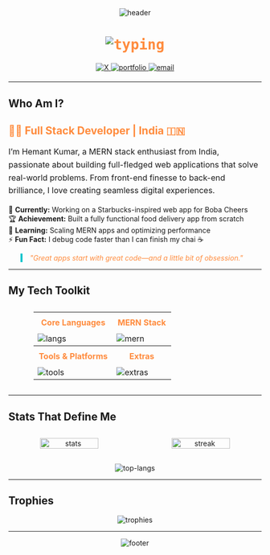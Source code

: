 <div align="center">
  <img src="https://capsule-render.vercel.app/api?type=waving&color=gradient&height=150&section=header&text=Hemant%20Kumar&fontSize=40&fontColor=FFFFFF&animation=fadeIn&gradientColors=FF8B3D,00C4CC" alt="header"/>

  <h1 style="color: #FF8B3D; font-family: 'JetBrains Mono', monospace;">
    <img src="https://readme-typing-svg.herokuapp.com?font=JetBrains+Mono&weight=700&size=30&duration=2500&color=FF8B3D&center=true&vCenter=true&width=600&lines=Hey%2C+I’m+Hemant!+👋;MERN+Stack+Maestro+✨;Crafting+Web+Magic+💻;Let’s+Build+Something+Great!+🤝" alt="typing"/>
  </h1>

  <div style="margin: 20px 0;">
    <a href="https://x.com/HemantK66009549" target="_blank">
      <img src="https://img.shields.io/badge/X-FF8B3D?style=for-the-badge&logo=x&logoColor=white&labelColor=00C4CC" alt="X" />
    </a>
    <a href="https://hemantsinha01.github.io/Hemant-kumar-portfolio/" target="_blank">
      <img src="https://img.shields.io/badge/Portfolio-FF8B3D?style=for-the-badge&logo=vercel&logoColor=white&labelColor=00C4CC" alt="portfolio" />
    </a>
    <a href="mailto:hemantkrsinha01@gmail.com">
      <img src="https://img.shields.io/badge/Email-FF8B3D?style=for-the-badge&logo=gmail&logoColor=white&labelColor=00C4CC" alt="email" />
    </a>
  </div>
</div>

---

## Who Am I?

<div align="left" style="max-width: 800px; margin: 0 auto;">
  <h2 style="color: #FF8B3D;">👨‍💻 Full Stack Developer | India 🇮🇳</h2>
  <p style="font-size: 16px; line-height: 1.6;">
    I’m Hemant Kumar, a MERN stack enthusiast from India, passionate about building full-fledged web applications that solve real-world problems. From front-end finesse to back-end brilliance, I love creating seamless digital experiences.
  </p>
  
  <ul style="list-style: none; padding: 0;">
    <li>🚀 <strong>Currently:</strong> Working on a Starbucks-inspired web app for Boba Cheers</li>
    <li>🏆 <strong>Achievement:</strong> Built a fully functional food delivery app from scratch</li>
    <li>🌟 <strong>Learning:</strong> Scaling MERN apps and optimizing performance</li>
    <li>⚡ <strong>Fun Fact:</strong> I debug code faster than I can finish my chai ☕</li>
  </ul>
  
  <blockquote style="border-left: 4px solid #00C4CC; padding-left: 15px; color: #FF8B3D; font-style: italic;">
    "Great apps start with great code—and a little bit of obsession."
  </blockquote>
</div>

---

## My Tech Toolkit

<div align="center" style="margin: 30px 0;">
  <table style="border-collapse: collapse; width: 80%;">
    <tr>
      <th style="color: #FF8B3D; padding: 10px;">Core Languages</th>
      <th style="color: #FF8B3D; padding: 10px;">MERN Stack</th>
    </tr>
    <tr>
      <td><img src="https://skillicons.dev/icons?i=js,cpp,html,css&theme=dark" alt="langs"/></td>
      <td><img src="https://skillicons.dev/icons?i=mongodb,express,react,nodejs&theme=dark" alt="mern"/></td>
    </tr>
    <tr>
      <th style="color: #FF8B3D; padding: 10px;">Tools & Platforms</th>
      <th style="color: #FF8B3D; padding: 10px;">Extras</th>
    </tr>
    <tr>
      <td><img src="https://skillicons.dev/icons?i=git,github,vscode,postman&theme=dark" alt="tools"/></td>
      <td><img src="https://skillicons.dev/icons?i=tailwind,redux,firebase&theme=dark" alt="extras"/></td>
    </tr>
  </table>
</div>

---

## Stats That Define Me

<div align="center" style="display: flex; justify-content: space-between; max-width: 900px; margin: 30px auto;">
  <img src="https://github-readme-stats.vercel.app/api?username=yourgithubusername&theme=radical&show_icons=true&hide_border=true&bg_color=1A1B27&title_color=FF8B3D&icon_color=00C4CC&text_color=FFFFFF" alt="stats" width="48%"/>
  <img src="https://streak-stats.demolab.com?user=yourgithubusername&theme=radical&hide_border=true&background=1A1B27&stroke=FF8B3D&ring=00C4CC&fire=FF8B3D&currStreakLabel=FF8B3D" alt="streak" width="48%"/>
</div>

<div align="center">
  <img src="https://github-readme-stats.vercel.app/api/top-langs?username=yourgithubusername&theme=radical&layout=compact&hide_border=true&bg_color=1A1B27&title_color=FF8B3D&text_color=FFFFFF" alt="top-langs"/>
</div>

---


## Trophies

<p align="center">
  <img src="https://github-profile-trophy.vercel.app/?username=hemantsinha01&theme=onedark&no-frame=true&margin-w=15&row=1&column=6&title_color=FF8B3D&label_color=00C4CC" alt="trophies"/>
</p>

---

<div align="center">
  <img src="https://capsule-render.vercel.app/api?type=waving&color=gradient&height=100&section=footer&animation=fadeIn&gradientColors=FF8B3D,00C4CC" alt="footer"/>
</div>
